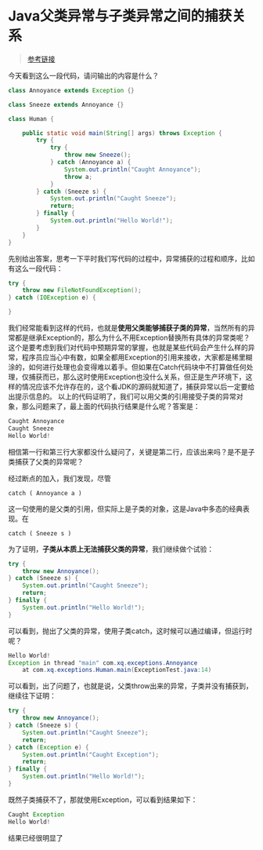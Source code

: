 # Java父类异常与子类异常之间的捕获关系

>[参考链接](https://blog.csdn.net/CPOHUI/article/details/100782378)

今天看到这么一段代码，请问输出的内容是什么？
```java
class Annoyance extends Exception {}

class Sneeze extends Annoyance {}

class Human {

    public static void main(String[] args) throws Exception {
        try {
            try {
                throw new Sneeze();
            } catch (Annoyance a) {
                System.out.println("Caught Annoyance");
                throw a;
            }
        } catch (Sneeze s) {
            System.out.println("Caught Sneeze");
            return;
        } finally {
            System.out.println("Hello World!");
        }
    }
}
```

先别给出答案，思考一下平时我们写代码的过程中，异常捕获的过程和顺序，比如有这么一段代码：

```java
try {
    throw new FileNotFoundException();
} catch (IOException e) {

}
```
我们经常能看到这样的代码，也就是**使用父类能够捕获子类的异常**，当然所有的异常都是继承Exception的，那么为什么不用Exception替换所有具体的异常类呢？这个是要考虑到我们对代码中预期异常的掌握，也就是某些代码会产生什么样的异常，程序员应当心中有数，如果全都用Exception的引用来接收，大家都是稀里糊涂的，如何进行处理也会变得难以着手。但如果在Catch代码块中不打算做任何处理，仅捕获而已，那么这时使用Exception也没什么关系，但正是生产环境下，这样的情况应该不允许存在的，这个看JDK的源码就知道了，捕获异常以后一定要给出提示信息的。
以上的代码证明了，我们可以用父类的引用接受子类的异常对象，那么问题来了，最上面的代码执行结果是什么呢？答案是：
```java
Caught Annoyance
Caught Sneeze
Hello World!
```
相信第一行和第三行大家都没什么疑问了，关键是第二行，应该出来吗？是不是子类捕获了父类的异常呢？

经过断点的加入，我们发现，尽管

`catch ( Annoyance a )`

这一句使用的是父类的引用，但实际上是子类的对象，这是Java中多态的经典表现。在

`catch ( Sneeze s )`

为了证明，**子类从本质上无法捕获父类的异常**，我们继续做个试验：
```java
try {
    throw new Annoyance();
} catch (Sneeze s) {
    System.out.println("Caught Sneeze");
    return;
} finally {
    System.out.println("Hello World!");
}
```
可以看到，抛出了父类的异常，使用子类catch，这时候可以通过编译，但运行时呢？
```java
Hello World!
Exception in thread "main" com.xq.exceptions.Annoyance
	at com.xq.exceptions.Human.main(ExceptionTest.java:14)
```

可以看到，出了问题了，也就是说，父类throw出来的异常，子类并没有捕获到，继续往下证明：
```java
try {
    throw new Annoyance();
} catch (Sneeze s) {
    System.out.println("Caught Sneeze");
    return;
} catch (Exception e) {
    System.out.println("Caught Exception");
    return;
} finally {
    System.out.println("Hello World!");
}
```
既然子类捕获不了，那就使用Exception，可以看到结果如下：
```java
Caught Exception
Hello World!
```

结果已经很明显了







